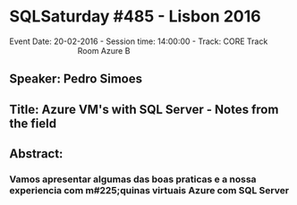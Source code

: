 # SQLSaturday #485 - Lisbon 2016
Event Date: 20-02-2016 - Session time: 14:00:00 - Track: CORE Track                                Room Azure B
## Speaker: Pedro Simoes
## Title: Azure VM's with SQL Server -  Notes from the field
## Abstract:
### Vamos apresentar algumas das boas praticas e a nossa experiencia com m#225;quinas virtuais Azure com SQL Server
